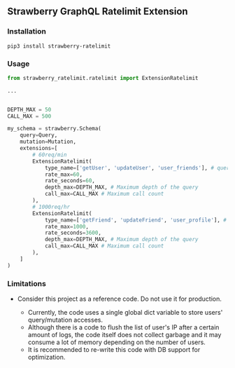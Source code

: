 ## Strawberry GraphQL Ratelimit Extension

### Installation

```
pip3 install strawberry-ratelimit
```

### Usage

```py
from strawberry_ratelimit.ratelimit import ExtensionRatelimit

...


DEPTH_MAX = 50
CALL_MAX = 500

my_schema = strawberry.Schema(
    query=Query,
    mutation=Mutation,
    extensions=[
        # 60req/min
        ExtensionRatelimit(
            type_name=['getUser', 'updateUser', 'user_friends'], # queries, mutations, internal funcs.
            rate_max=60,
            rate_seconds=60,
            depth_max=DEPTH_MAX, # Maximum depth of the query
            call_max=CALL_MAX # Maximum call count
        ),
        # 1000req/hr
        ExtensionRatelimit(
            type_name=['getFriend', 'updateFriend', 'user_profile'], # queries, mutations, internal funcs.
            rate_max=1000,
            rate_seconds=3600,
            depth_max=DEPTH_MAX, # Maximum depth of the query
            call_max=CALL_MAX # Maximum call count
        ),        
    ]
)
```

### Limitations

* Consider this project as a reference code. Do not use it for production.

  * Currently, the code uses a single global dict variable to store users' query/mutation accesses.
  * Although there is a code to flush the list of user's IP after a certain amount of logs, the code itself does not collect garbage and it may consume a lot of memory depending on the number of users.
  * It is recommended to re-write this code with DB support for optimization.
